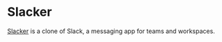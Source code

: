 # Slacker

[Slacker](https://cat-slacker.herokuapp.com) is a clone of Slack, a messaging app for teams and workspaces.
